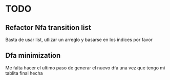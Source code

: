 # TODO

## Refactor Nfa transition list

Basta de usar list, utlizar un arreglo y basarse en los
indices por favor

## Dfa minimization

Me falta hacer el ultimo paso de generar el nuevo dfa
una vez que tengo mi tablita final hecha
